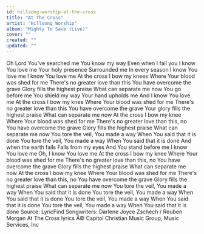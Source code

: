 ```yaml
---
id: hillsong-worship-at-the-cross
title: "At The Cross"
artist: "Hillsong Worship"
album: "Mighty To Save (Live)"
cover: ""
created: ""
updated: ""
---
```


Oh Lord You've searched me
You know my way
Even when I fail you
I know You love me
Your holy presence
Surrounded me
In every season
I know You love me
I know You love me
At the cross I bow my knees
Where Your blood was shed for me
There's no greater love than this
You have overcome the grave
Glory fills the highest praise
What can separate me now
You go before me
You shield my way
Your hand upholds me
And I know You love me
At the cross I bow my knee
Where Your blood was shed for me
There's no greater love than this
You have overcome the grave
Your glory fills the highest praise
What can separate me now
At the cross I bow my knee
Where Your blood was shed for me
There's no greater love than this, no
You have overcome the grave
Glory fills the highest praise
What can separate me now
You tore the veil, You made a way
When You said that it is done
You tore the veil, You made a way
When You said that it is done
And when the earth fails
Falls from my eyes
And You stand before me
I know You love me
Oh, I know You love me
At the cross I bow my knee
Where Your blood was shed for me
There's no greater love than this, no
You have overcome the grave
Glory fills the highest praise
What can separate me now
At the cross I bow my knee
Where Your blood was shed for me
There's no greater love than this, no
You have overcome the grave
Glory fills the highest praise
What can separate me now
You tore the veil, You made a way
When You said that it is done
You tore the veil, You made a way
When You said that it is done
You tore the veil, You made a way
When You said that it is done
You tore the veil, You made a way
When You said that it is done
Source: LyricFind
Songwriters: Darlene Joyce Zschech / Reuben Morgan
At The Cross lyrics Â© Capitol Christian Music Group, Music Services, Inc